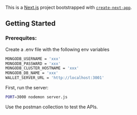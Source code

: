 This is a [Next.js](https://nextjs.org/) project bootstrapped with [`create-next-app`](https://github.com/vercel/next.js/tree/canary/packages/create-next-app).

## Getting Started

### Prerequites:

Create a .env file with the following env variables

```bash
MONGODB_USERNAME = 'xxx'
MONGODB_PASSWARD = 'xxx'
MONGODB_CLUSTER_HOSTNAME = 'xxx'
MONGODB_DB_NAME = 'xxx'
WALLET_SERVER_URL = 'http://localhost:3001'
```

First, run the server:

```bash
PORT=3000 nodemon server.js
```

Use the postman collection to test the APIs.
